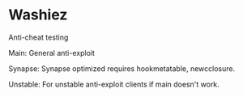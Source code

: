 # Washiez
Anti-cheat testing


Main: General anti-exploit

Synapse: Synapse optimized requires hookmetatable, newcclosure.

Unstable: For unstable anti-exploit clients if main doesn't work.
